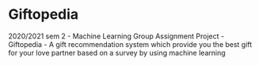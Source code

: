 # Giftopedia
2020/2021 sem 2 - Machine Learning Group Assignment Project - Giftopedia - A gift recommendation system which provide you the best gift for your love partner based on a survey by using machine learning

